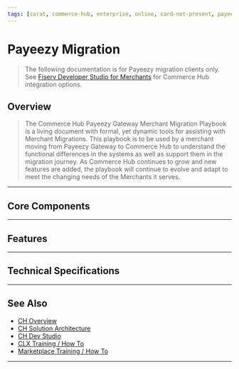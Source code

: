 ```yaml
---
tags: [carat, commerce-hub, enterprise, online, card-not-present, payeezy]
---
```


# Payeezy Migration

<!-- theme: danger -->
> The following documentation is for Payeezy migration clients only. See [Fiserv Developer Studio for Merchants](https://developer.fiserv.com/merchants) for Commerce Hub integration options.

## Overview

>The Commerce Hub Payeezy Gateway Merchant Migration Playbook is a living document with formal, yet dynamic tools for assisting with Merchant Migrations. This playbook is to be used by a merchant moving from Payeezy Gateway to Commerce Hub to understand the functional differences in the systems as well as support them in the migration journey. As Commerce Hub continues to grow and new features are added, the playbook will continue to evolve and adapt to meet the changing needs of the Merchants it serves.  

---

## Core Components

<!-- type: card
title: API Structure
description: A guide to understanding the differences in the API Structure, Configuration of Account, Virtual Terminal functionality and Reporting capabilities as you migrate from Payeezy to Commerce Hub.
[Learn More] (?path=docs/Resources/Guides/Payeezy/Payeezy-Migration-ExtendedCoreAPI.md)
-->

<!-- type: card
title: Configuration
description: For each feature, a summary of differences between Payeezy and Commerce Hub Core Components.
[Learn More] (?path=docs/Resources/Guides/Payeezy/Payeezy-Migration-ExtendedCoreConfig.md)
-->

<!-- type: card
title: Virtual Terminal
description: Element level mapping for request and response payloads, required fields and CTR creation.
[Learn More] (?path=docs/Resources/Guides/Payeezy/Payeezy-Migration-ExtendedCoreVT.md)
-->

<!-- type: card
title: Reporting
description: Element level mapping for request and response payloads, required fields and CTR creation.
[Learn More] (?path=docs/Resources/API-Documents/Payments_VAS/Verification.md)
-->
---

## Features

<!-- type: card
title: Velocity Controls
description: A guide to understanding the differences in the API Structure, Configuration of Account, Virtual Terminal functionality and Reporting capabilities as you migrate from Payeezy to Commerce Hub.
[Learn More] (?path=docs/Resources/API-Documents/Payments_VAS/Verification.md)
-->

<!-- type: card
title: AVS Filters
description: For each feature, a summary of differences between Payeezy and Commerce Hub Core Components.
[Learn More] (?path=docs/Resources/API-Documents/Payments_VAS/Verification.md)
-->

<!-- type: card
title: CVV2 Filters
description: Element level mapping for request and response payloads, required fields and CTR creation.
[Learn More] (?path=docs/Resources/API-Documents/Payments_VAS/Verification.md)
-->

<!-- type: card
title: Soft Descriptors
description: Element level mapping for request and response payloads, required fields and CTR creation.
[Learn More] (?path=docs/Resources/API-Documents/Payments_VAS/Verification.md)
-->

<!-- type: card
title: Tokenization
description: Element level mapping for request and response payloads, required fields and CTR creation.
[Learn More] (?path=docs/Resources/API-Documents/Payments_VAS/Verification.md)
-->

<!-- type: card
title: Encrypted Wallet
description: Element level mapping for request and response payloads, required fields and CTR creation.
[Learn More] (?path=docs/Resources/API-Documents/Payments_VAS/Verification.md)
-->

<!-- type: card
title: Decrypted Wallet
description: Element level mapping for request and response payloads, required fields and CTR creation.
[Learn More] (?path=docs/Resources/API-Documents/Payments_VAS/Verification.md)
-->

<!-- type: card
title: Account Verification
description: Element level mapping for request and response payloads, required fields and CTR creation.
[Learn More] (?path=docs/Resources/API-Documents/Payments_VAS/Verification.md)
-->

<!-- type: card
title: Quick Key
description: Element level mapping for request and response payloads, required fields and CTR creation.
[Learn More] (?path=docs/Resources/API-Documents/Payments_VAS/Verification.md)
-->
---

## Technical Specifications

<!-- type: card
title: Element Level Mapping
description: A guide to understanding the differences in the API Structure, Configuration of Account, Virtual Terminal functionality and Reporting capabilities as you migrate from Payeezy to Commerce Hub.
[Learn More] (?path=docs/Resources/API-Documents/Payments_VAS/Verification.md)
-->

<!-- type: card
title: Required Fields
description: For each feature, a summary of differences between Payeezy and Commerce Hub Core Components.
[Learn More] (?path=docs/Resources/API-Documents/Payments_VAS/Verification.md)
-->

<!-- type: card
title: CTR Creation
description: Element level mapping for request and response payloads, required fields and CTR creation.
[Learn More] (?path=docs/Resources/API-Documents/Payments_VAS/Verification.md)
-->
---

## See Also

- [CH Overview](?path=docs/Resources/API-Documents/Payments_VAS/Verification.md)
- [CH Solution Architecture](?path=docs/Resources/API-Documents/Payments_VAS/Verification.md)
- [CH Dev Studio](?path=docs/Resources/API-Documents/Payments_VAS/Verification.md)
- [CLX Training / How To](?path=docs/Resources/API-Documents/Payments_VAS/Verification.md)
- [Marketplace Training / How To](?path=docs/Resources/API-Documents/Payments_VAS/Verification.md)


---
